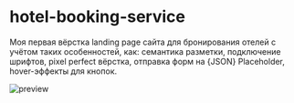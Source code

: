 # hotel-booking-service
Моя первая вёрстка landing page сайта для бронирования отелей с учётом таких особенностей, как: 
семантика разметки, 
подключение шрифтов, 
pixel perfect вёрстка, 
отправка форм на {JSON} Placeholder, 
hover-эффекты для кнопок.

![preview](https://user-images.githubusercontent.com/111642725/231693633-cc137893-6c94-4bed-a0e7-582a5d79248e.jpg)
